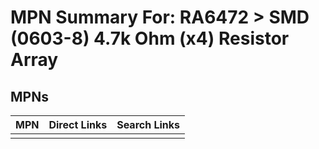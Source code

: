 



# MPN Summary For: RA6472 > SMD (0603-8) 4.7k Ohm (x4) Resistor Array

## MPNs
  

|MPN|Direct Links|Search Links|
| :--- | :--- | :--- |
||||
